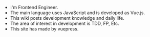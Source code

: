 <!-- # home: false
# heroText: Welcome Jieun's wiki
# tagline: Jieun's 공부 노트와 일상생활
# actionText: Get Started→
# actionLink: /intro
# features:
# - title: About me
#   details: I'm Frontend engineer who interested in writing solid and beautiful code and TDD. If you will discuss technology and so on, please do not hesitate to send an e-mail to stella.kim.public@gmail.com.
# - title: Contents
#   details: Development knowledge and Everyday life.
# - title: Vue-powered Site
#   details: This site has made by vuepress.
# - title: Everyday life
#   details: Hobby, Travel, Etc.
# footer: MIT Licensed | Copyright © 2018-present Evan You -->
* I'm Frontend Engineer.
* The main language uses JavaScript and is developed as Vue.js.
* This wiki posts development knowledge and daily life.
* The area of ​​interest in development is TDD, FP, Etc.
* This site has made by vuepress.